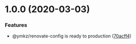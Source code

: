 # 1.0.0 (2020-03-03)


### Features

* @ymkz/renovate-config is ready to production ([70acff4](https://github.com/ymkz/renovate-config/commit/70acff4f6fd0d5d1c82ea5da6f6c4cc27d3d1351))
